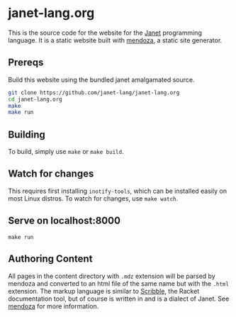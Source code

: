 # janet-lang.org

This is the source code for the website for the [Janet](https://janet-lang.org) programming
language. It is a static website built with [mendoza](https://github.com/bakpakin/mendoza), a
static site generator.

## Prereqs

Build this website using the bundled janet amalgamated source.

```sh
git clone https://github.com/janet-lang/janet-lang.org
cd janet-lang.org
make
make run
```

## Building

To build, simply use `make` or `make build`.

## Watch for changes

This requires first installing `inotify-tools`, which can be installed easily on most Linux distros.
To watch for changes, use `make watch`.

## Serve on localhost:8000

```
make run
```

## Authoring Content

All pages in the content directory with `.mdz` extension will be parsed by mendoza
and converted to an html file of the same name but with the `.html` extension. The markup
language is similar to [Scribble](https://docs.racket-lang.org/scribble/), the Racket
documentation tool, but of course is written in and is a dialect of Janet. See
[mendoza](https://github.com/bakpakin/mendoza) for more information.
